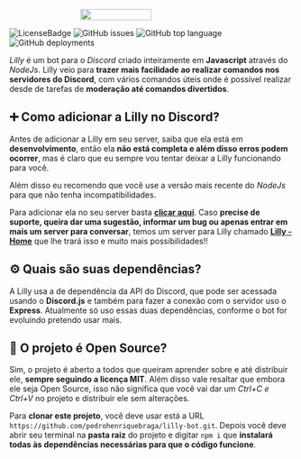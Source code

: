 <p style="display: flex; align-items:center; justify-content:center">
   <img style="width:50%" src="https://i.ibb.co/ScXTv01/Photo-Editor-20200914-160614.jpg" />
</p>

![LicenseBadge](https://img.shields.io/badge/License-MIT-green)
![GitHub issues](https://img.shields.io/github/issues/pedrohenriquebraga/lilly-bot?color=red&label=Issues)
![GitHub top language](https://img.shields.io/github/languages/top/pedrohenriquebraga/lilly-bot?color=yellow&label=Javascript)
![GitHub deployments](https://img.shields.io/github/deployments/pedrohenriquebraga/lilly-bot/lilly-discordbot?color=green&label=Deploy%20State)

*Lilly* é um bot para o *Discord* criado inteiramente em **Javascript** através do *NodeJs*. Lilly veio para **trazer mais facilidade ao realizar comandos nos servidores do Discord**, com vários comandos úteis onde é possível realizar desde de tarefas de **moderação até comandos divertidos**.

## ➕ Como adicionar a Lilly no Discord?
Antes de adicionar a Lilly em seu server, saiba que ela está em **desenvolvimento**, então ela **não está completa e além disso erros podem ocorrer**, mas é claro que eu sempre vou tentar deixar a Lilly funcionando para você.

Além disso eu recomendo que você use a versão mais recente do *NodeJs* para que não tenha incompatibilidades.

Para adicionar ela no seu server basta **[clicar aqui](https://discord.com/oauth2/authorize?client_id=754548334328283137&scope=bot&permission=8)**. Caso **precise de suporte, queira dar uma sugestão, informar um bug ou apenas entrar em mais um server para conversar**, temos um server para Lilly chamado **[Lilly - Home](https://discord.gg/SceHNfZ)** que lhe trará isso e muito mais possibilidades!!

## ⚙️ Quais são suas dependências?
A Lilly usa a de dependência da API do Discord, que pode ser acessada usando o **Discord.js** e também para fazer a conexão com o servidor uso o **Express**. Atualmente só uso essas duas dependências, conforme o bot for evoluindo pretendo usar mais.

## 📂 O projeto é Open Source?
Sim, o projeto é aberto a todos que queiram aprender sobre e até distribuir ele, **sempre seguindo a licença MIT**. Além disso vale resaltar que embora ele seja Open Source, isso não significa que você vai dar um *Ctrl+C e Ctrl+V* no projeto e distribuir ele sem alterações.

Para **clonar este projeto**, você deve usar está a URL ``https://github.com/pedrohenriquebraga/lilly-bot.git``. Depois você deve abrir seu terminal na **pasta raiz** do projeto e digitar ``npm i`` que **instalará todas às dependências necessárias para que o código funcione**.
